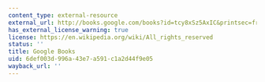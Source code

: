 ```yaml
---
content_type: external-resource
external_url: http://books.google.com/books?id=tcy8xSz5AxIC&printsec=frontcover
has_external_license_warning: true
license: https://en.wikipedia.org/wiki/All_rights_reserved
status: ''
title: Google Books
uid: 6def003d-996a-43e7-a591-c1a2d44f9e05
wayback_url: ''
---
```

